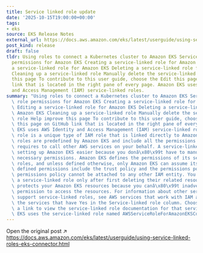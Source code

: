 ```yaml
---
title: Service linked role update
date: '2025-10-15T19:00:00+00:00'
tags:
- eks
source: EKS Release Notes
external_url: https://docs.aws.amazon.com/eks/latest/userguide/using-service-linked-roles-eks-connector.html
post_kind: release
draft: false
tldr: Using roles to connect a Kubernetes cluster to Amazon EKS Service-linked role
  permissions for Amazon EKS Creating a service-linked role for Amazon EKS Editing
  a service-linked role for Amazon EKS Deleting a service-linked role for Amazon EKS
  Cleaning up a service-linked role Manually delete the service-linked role Help improve
  this page To contribute to this user guide, choose the Edit this page on GitHub
  link that is located in the right pane of every page. Amazon EKS uses AWS Identity
  and Access Management (IAM) service-linked roles.
summary: "Using roles to connect a Kubernetes cluster to Amazon EKS Service-linked\
  \ role permissions for Amazon EKS Creating a service-linked role for Amazon EKS\
  \ Editing a service-linked role for Amazon EKS Deleting a service-linked role for\
  \ Amazon EKS Cleaning up a service-linked role Manually delete the service-linked\
  \ role Help improve this page To contribute to this user guide, choose the Edit\
  \ this page on GitHub link that is located in the right pane of every page. Amazon\
  \ EKS uses AWS Identity and Access Management (IAM) service-linked roles. A service-linked\
  \ role is a unique type of IAM role that is linked directly to Amazon EKS. Service-linked\
  \ roles are predefined by Amazon EKS and include all the permissions that the service\
  \ requires to call other AWS services on your behalf. A service-linked role makes\
  \ setting up Amazon EKS easier because you donâ\x80\x99t have to manually add the\
  \ necessary permissions. Amazon EKS defines the permissions of its service-linked\
  \ roles, and unless defined otherwise, only Amazon EKS can assume its roles. The\
  \ defined permissions include the trust policy and the permissions policy, and that\
  \ permissions policy cannot be attached to any other IAM entity. You can delete\
  \ a service-linked role only after first deleting their related resources. This\
  \ protects your Amazon EKS resources because you canâ\x80\x99t inadvertently remove\
  \ permission to access the resources. For information about other services that\
  \ support service-linked roles, see AWS services that work with IAM and look for\
  \ the services that have Yes in the Service-linked role column. Choose a Yes with\
  \ a link to view the service-linked role documentation for that service. Amazon\
  \ EKS uses the service-linked role named AWSServiceRoleForAmazonEKSConnector."
---
```

Open the original post ↗ https://docs.aws.amazon.com/eks/latest/userguide/using-service-linked-roles-eks-connector.html
